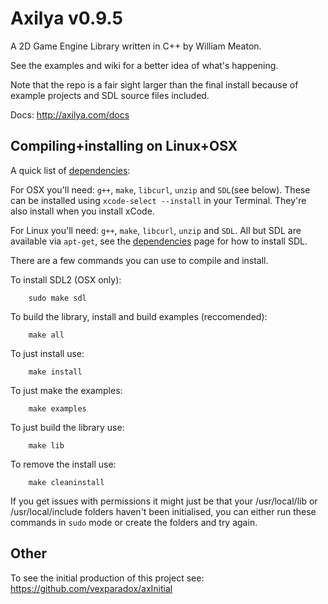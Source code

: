 # Axilya v0.9.5

A 2D Game Engine Library written in C++ by William Meaton.

See the examples and wiki for a better idea of what's happening.

Note that the repo is a fair sight larger than the final install because of example projects and SDL source files included.

Docs: http://axilya.com/docs

## Compiling+installing on Linux+OSX

A quick list of [dependencies](https://github.com/vexparadox/Axilya/wiki/Dependencies):

For OSX you'll need: `g++`, `make`, `libcurl`, `unzip` and `SDL`(see below). These can be installed using `xcode-select --install` in your Terminal. They're also install when you install xCode.

For Linux you'll need: `g++`, `make`, `libcurl`, `unzip` and `SDL`. All but SDL are available via `apt-get`, see the [dependencies](https://github.com/vexparadox/Axilya/wiki/Dependencies) page for how to install SDL.

There are a few commands you can use to compile and install.

To install SDL2 (OSX only):
```Shell
	sudo make sdl
```

To build the library, install and build examples (reccomended):
```Shell
	make all
```

To just install use:

```Shell
	make install
```

To just make the examples:
```Shell
	make examples
```

To just build the library use:
```Shell
	make lib
```

To remove the install use:

```Shell
	make cleaninstall
```


If you get issues with permissions it might just be that your /usr/local/lib or /usr/local/include folders haven't been initialised, you can either run these commands in `sudo` mode or create the folders and try again.


## Other

To see the initial production of this project see: https://github.com/vexparadox/axInitial